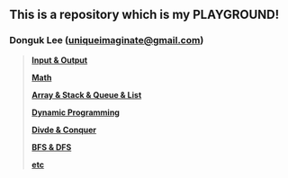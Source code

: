 ## This is a repository which is my PLAYGROUND!
### Donguk Lee (uniqueimaginate@gmail.com)

> [**Input & Output**](IO/IO.md)
>
> [**Math**](Math/Math.md)
>
> [**Array & Stack & Queue & List**](Arr&Stck&Que&Lst/Arr&Stck&Que&Lst.md)
>
> [**Dynamic Programming**](DP/DP.md)
>
> [**Divde & Conquer**](Div&Conq/Div&Conq.md)
>
> [**BFS & DFS**](BFS&DFS/BFS&DFS.md)
>
> [**etc**](etc/etc.md)
